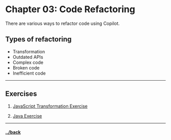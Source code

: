 # Chapter 03: Code Refactoring

There are various ways to refactor code using Copilot.

## Types of refactoring
- Transformation
- Outdated APIs
- Complex code
- Broken code
- Inefficient code


---
## Exercises

1. [JavaScript Transformation Exercise](./03.01.1/instructions.md)

2. [Java Exercise](./03.01.2/instructions.md)




---

#### [../back](../README.md)
